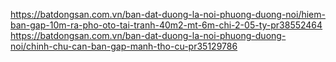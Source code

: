 https://batdongsan.com.vn/ban-dat-duong-la-noi-phuong-duong-noi/hiem-ban-gap-10m-ra-pho-oto-tai-tranh-40m2-mt-6m-chi-2-05-ty-pr38552464
https://batdongsan.com.vn/ban-dat-duong-la-noi-phuong-duong-noi/chinh-chu-can-ban-gap-manh-tho-cu-pr35129786
